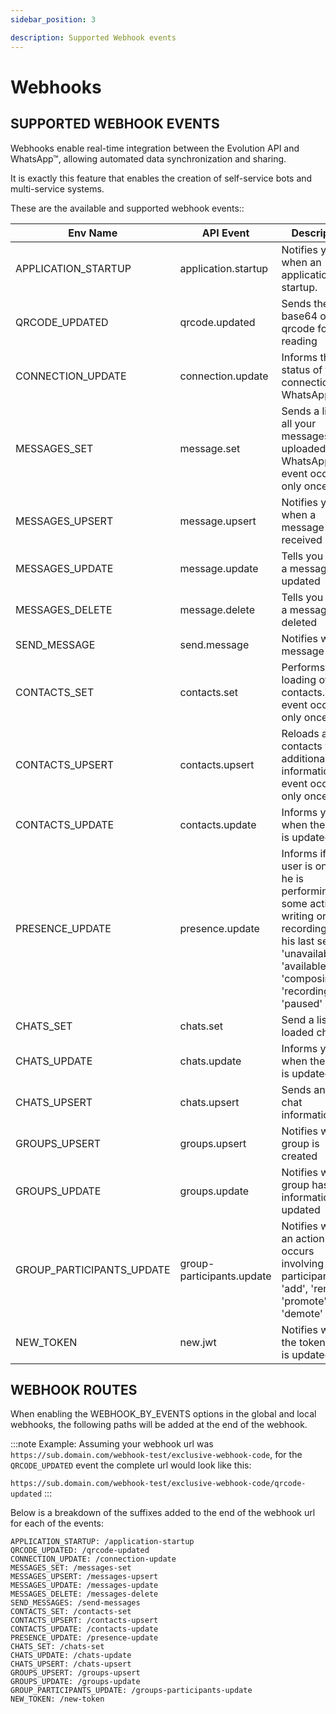 ```yaml
---
sidebar_position: 3

description: Supported Webhook events
---
```


# Webhooks

## SUPPORTED WEBHOOK EVENTS

Webhooks enable real-time integration between the Evolution API and WhatsApp™, allowing automated data synchronization and sharing.

It is exactly this feature that enables the creation of self-service bots and multi-service systems.

These are the available and supported webhook events::

<!-- prettier-ignore -->
 **Env Name** | **API Event** | **Description**
--- | --- | ---
 APPLICATION_STARTUP | application.startup | Notifies you when an application startup.
 QRCODE_UPDATED | qrcode.updated| Sends the base64 of the qrcode for reading
 CONNECTION_UPDATE | connection.update | Informs the status of the connection with WhatsApp
 MESSAGES_SET | message.set | Sends a list of all your messages uploaded on WhatsApp. This event occurs only once
 MESSAGES_UPSERT | message.upsert | Notifies you when a message is received
 MESSAGES_UPDATE | message.update | Tells you when a message is updated
 MESSAGES_DELETE | message.delete | Tells you when a message is deleted
 SEND_MESSAGE | send.message | Notifies when a message is sent
 CONTACTS_SET| contacts.set | Performs initial loading of all contacts.This event occurs only once
 CONTACTS_UPSERT | contacts.upsert | Reloads all contacts with additional information.This event occurs only once
 CONTACTS_UPDATE | contacts.update | Informs you when the chat is updated
 PRESENCE_UPDATE | presence.update | Informs if the user is online, if he is performing some action like writing or recording and his last seen: 'unavailable', 'available', 'composing', 'recording', 'paused'
 CHATS_SET | chats.set | Send a list of all loaded chats
 CHATS_UPDATE | chats.update | Informs you when the chat is updated
 CHATS_UPSERT | chats.upsert | Sends any new chat information
 GROUPS_UPSERT | groups.upsert | Notifies when a group is created
 GROUPS_UPDATE | groups.update | Notifies when a group has its information updated
 GROUP_PARTICIPANTS_UPDATE | group-participants.update | Notifies when an action occurs involving a participant: 'add', 'remove', 'promote', 'demote'
 NEW_TOKEN | new.jwt | Notifies when the token (jwt) is updated

## WEBHOOK ROUTES

When enabling the WEBHOOK_BY_EVENTS options in the global and local webhooks, the following paths will be added at the end of the webhook.

:::note Example:
Assuming your webhook url was `https://sub.domain.com/webhook-test/exclusive-webhook-code`, for the `QRCODE_UPDATED` event the complete url would look like this:

`https://sub.domain.com/webhook-test/exclusive-webhook-code/qrcode-updated`
:::

Below is a breakdown of the suffixes added to the end of the webhook url for each of the events:

```
APPLICATION_STARTUP: /application-startup
QRCODE_UPDATED: /qrcode-updated
CONNECTION_UPDATE: /connection-update
MESSAGES_SET: /messages-set
MESSAGES_UPSERT: /messages-upsert
MESSAGES_UPDATE: /messages-update
MESSAGES_DELETE: /messages-delete
SEND_MESSAGES: /send-messages
CONTACTS_SET: /contacts-set
CONTACTS_UPSERT: /contacts-upsert
CONTACTS_UPDATE: /contacts-update
PRESENCE_UPDATE: /presence-update
CHATS_SET: /chats-set
CHATS_UPDATE: /chats-update
CHATS_UPSERT: /chats-upsert
GROUPS_UPSERT: /groups-upsert
GROUPS_UPDATE: /groups-update
GROUP_PARTICIPANTS_UPDATE: /groups-participants-update
NEW_TOKEN: /new-token
```
